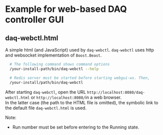 # Example for web-based DAQ controller GUI

## daq-webctl.html
A simple html (and JavaScript) used by `daq-webctl`. 
`daq-webctl` uses http and websocket implementation of `Boost.Beast`. 

```bash
  # The following command shows command options
  /your-install-path/bin/daq-webctl --help

  # Redis server must be started before starting webgui-ws. Then, 
  /your-install/path/bin/daq-webctl

```

After starting `daq-webctl`, open the URL `http://localhost:8080/daq-webctl.html` or `http://localhost:8080/`in a web browser.   
In the latter case (the path to the HTML file is omitted), the symbolic link to the default file `daq-webctl.html` is used. 

Note:
- Run number must be set before entering to the Running state. 
